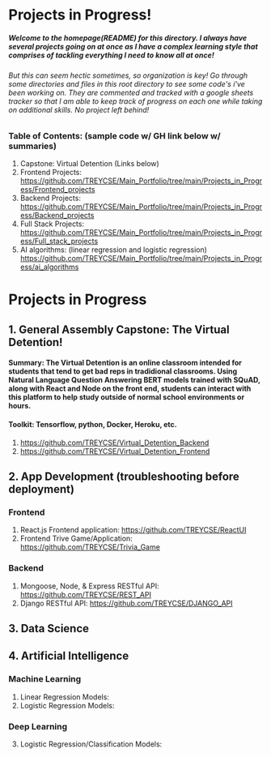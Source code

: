 # Projects in Progress!
##### Welcome to the homepage(README) for this directory. I always have several projects going on at once as I have a complex learning style that comprises of tackling everything I need to know all at once!
###### But this can seem hectic sometimes, so organization is key! Go through some directories and files in this root directory to see some code's i've been working on. They are commented and tracked with a google sheets tracker so that I am able to keep track of progress on each one while taking on additional skills. No project left behind!

### Table of Contents: (sample code w/ GH link below w/ summaries)
1. Capstone: Virtual Detention (Links below)
2. Frontend Projects: https://github.com/TREYCSE/Main_Portfolio/tree/main/Projects_in_Progress/Frontend_projects
3. Backend Projects: https://github.com/TREYCSE/Main_Portfolio/tree/main/Projects_in_Progress/Backend_projects
4. Full Stack Projects: https://github.com/TREYCSE/Main_Portfolio/tree/main/Projects_in_Progress/Full_stack_projects
5. AI algorithms: (linear regression and logistic regression) https://github.com/TREYCSE/Main_Portfolio/tree/main/Projects_in_Progress/ai_algorithms

# Projects in Progress
## 1. General Assembly Capstone: The Virtual Detention!
#### Summary: The Virtual Detention is an online classroom intended for students that tend to get bad reps in tradidional classrooms. Using Natural Language Question Answering BERT models trained with SQuAD, along with React and Node on the front end, students can interact with this platform to help study outside of normal school environments or hours.

#### Toolkit: Tensorflow, python, Docker, Heroku, etc.
1. https://github.com/TREYCSE/Virtual_Detention_Backend
2. https://github.com/TREYCSE/Virtual_Detention_Frontend

## 2. App Development (troubleshooting before deployment)
### Frontend
1. React.js Frontend application: https://github.com/TREYCSE/ReactUI
2. Frontend Trive Game/Application: https://github.com/TREYCSE/Trivia_Game

### Backend
1. Mongoose, Node, & Express RESTful API: https://github.com/TREYCSE/REST_API
2. Django RESTful API: https://github.com/TREYCSE/DJANGO_API

## 3. Data Science

## 4. Artificial Intelligence
### Machine Learning
1. Linear Regression Models:
2. Logistic  Regression Models:
### Deep Learning
3. Logistic Regression/Classification Models:
